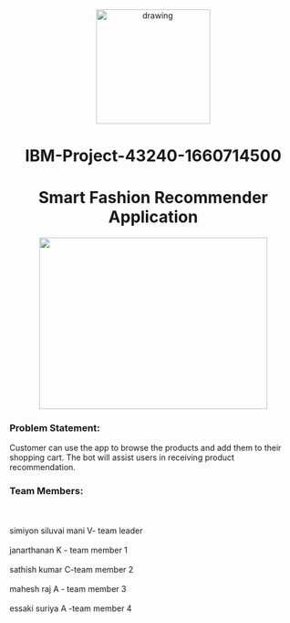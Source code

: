 <div align="center">
<img src="https://upload.wikimedia.org/wikipedia/commons/5/51/IBM_logo.svg"  align="center" alt="drawing" width="200" />
<h1>IBM-Project-43240-1660714500</h1>
<h1>Smart Fashion Recommender Application</h1>
<img src="https://www.myyyi.com/wp-content/uploads/2022/04/ecommerce.gif" align="center" width="400" height="300"/>
</div>

<h3>Problem Statement:</h3>
Customer can use the app to browse the products and add them to their shopping cart. The bot will assist users in receiving product recommendation.





<h3>Team Members:</h3>


<br>
<br>
simiyon siluvai mani V- team leader<br><br>
janarthanan K - team member 1<br><br>
sathish kumar C-team member 2<br><br>
mahesh raj A - team member 3<br><br>
essaki suriya A -team member 4<br><br>
